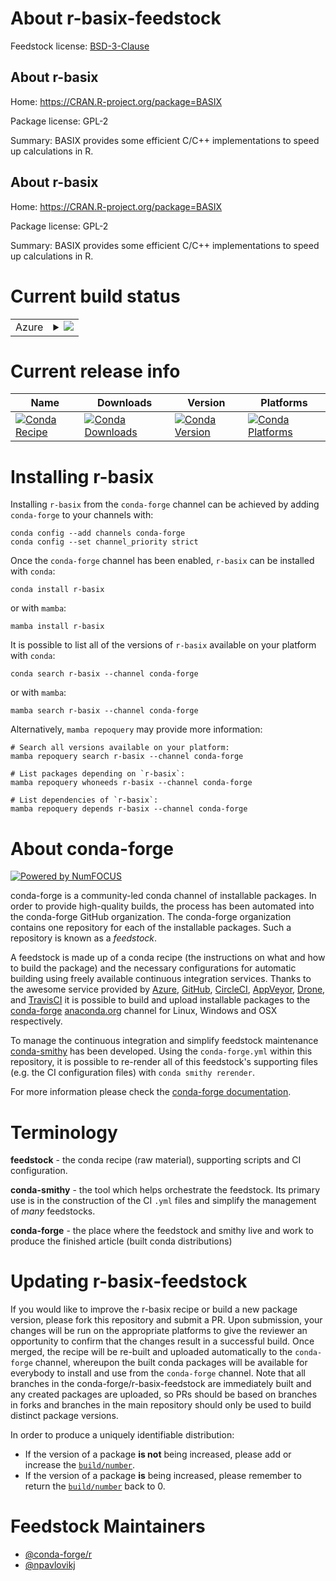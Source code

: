 About r-basix-feedstock
=======================

Feedstock license: [BSD-3-Clause](https://github.com/conda-forge/r-basix-feedstock/blob/main/LICENSE.txt)


About r-basix
-------------

Home: https://CRAN.R-project.org/package=BASIX

Package license: GPL-2

Summary: BASIX provides some efficient C/C++ implementations to speed up calculations in R. 

About r-basix
-------------

Home: https://CRAN.R-project.org/package=BASIX

Package license: GPL-2

Summary: BASIX provides some efficient C/C++ implementations to speed up calculations in R. 

Current build status
====================


<table>
    
  <tr>
    <td>Azure</td>
    <td>
      <details>
        <summary>
          <a href="https://dev.azure.com/conda-forge/feedstock-builds/_build/latest?definitionId=3340&branchName=main">
            <img src="https://dev.azure.com/conda-forge/feedstock-builds/_apis/build/status/r-basix-feedstock?branchName=main">
          </a>
        </summary>
        <table>
          <thead><tr><th>Variant</th><th>Status</th></tr></thead>
          <tbody><tr>
              <td>linux_64_r_base4.3</td>
              <td>
                <a href="https://dev.azure.com/conda-forge/feedstock-builds/_build/latest?definitionId=3340&branchName=main">
                  <img src="https://dev.azure.com/conda-forge/feedstock-builds/_apis/build/status/r-basix-feedstock?branchName=main&jobName=linux&configuration=linux%20linux_64_r_base4.3" alt="variant">
                </a>
              </td>
            </tr><tr>
              <td>linux_64_r_base4.4</td>
              <td>
                <a href="https://dev.azure.com/conda-forge/feedstock-builds/_build/latest?definitionId=3340&branchName=main">
                  <img src="https://dev.azure.com/conda-forge/feedstock-builds/_apis/build/status/r-basix-feedstock?branchName=main&jobName=linux&configuration=linux%20linux_64_r_base4.4" alt="variant">
                </a>
              </td>
            </tr><tr>
              <td>osx_64_r_base4.3</td>
              <td>
                <a href="https://dev.azure.com/conda-forge/feedstock-builds/_build/latest?definitionId=3340&branchName=main">
                  <img src="https://dev.azure.com/conda-forge/feedstock-builds/_apis/build/status/r-basix-feedstock?branchName=main&jobName=osx&configuration=osx%20osx_64_r_base4.3" alt="variant">
                </a>
              </td>
            </tr><tr>
              <td>osx_64_r_base4.4</td>
              <td>
                <a href="https://dev.azure.com/conda-forge/feedstock-builds/_build/latest?definitionId=3340&branchName=main">
                  <img src="https://dev.azure.com/conda-forge/feedstock-builds/_apis/build/status/r-basix-feedstock?branchName=main&jobName=osx&configuration=osx%20osx_64_r_base4.4" alt="variant">
                </a>
              </td>
            </tr><tr>
              <td>win_64_r_base4.3</td>
              <td>
                <a href="https://dev.azure.com/conda-forge/feedstock-builds/_build/latest?definitionId=3340&branchName=main">
                  <img src="https://dev.azure.com/conda-forge/feedstock-builds/_apis/build/status/r-basix-feedstock?branchName=main&jobName=win&configuration=win%20win_64_r_base4.3" alt="variant">
                </a>
              </td>
            </tr><tr>
              <td>win_64_r_base4.4</td>
              <td>
                <a href="https://dev.azure.com/conda-forge/feedstock-builds/_build/latest?definitionId=3340&branchName=main">
                  <img src="https://dev.azure.com/conda-forge/feedstock-builds/_apis/build/status/r-basix-feedstock?branchName=main&jobName=win&configuration=win%20win_64_r_base4.4" alt="variant">
                </a>
              </td>
            </tr>
          </tbody>
        </table>
      </details>
    </td>
  </tr>
</table>

Current release info
====================

| Name | Downloads | Version | Platforms |
| --- | --- | --- | --- |
| [![Conda Recipe](https://img.shields.io/badge/recipe-r--basix-green.svg)](https://anaconda.org/conda-forge/r-basix) | [![Conda Downloads](https://img.shields.io/conda/dn/conda-forge/r-basix.svg)](https://anaconda.org/conda-forge/r-basix) | [![Conda Version](https://img.shields.io/conda/vn/conda-forge/r-basix.svg)](https://anaconda.org/conda-forge/r-basix) | [![Conda Platforms](https://img.shields.io/conda/pn/conda-forge/r-basix.svg)](https://anaconda.org/conda-forge/r-basix) |

Installing r-basix
==================

Installing `r-basix` from the `conda-forge` channel can be achieved by adding `conda-forge` to your channels with:

```
conda config --add channels conda-forge
conda config --set channel_priority strict
```

Once the `conda-forge` channel has been enabled, `r-basix` can be installed with `conda`:

```
conda install r-basix
```

or with `mamba`:

```
mamba install r-basix
```

It is possible to list all of the versions of `r-basix` available on your platform with `conda`:

```
conda search r-basix --channel conda-forge
```

or with `mamba`:

```
mamba search r-basix --channel conda-forge
```

Alternatively, `mamba repoquery` may provide more information:

```
# Search all versions available on your platform:
mamba repoquery search r-basix --channel conda-forge

# List packages depending on `r-basix`:
mamba repoquery whoneeds r-basix --channel conda-forge

# List dependencies of `r-basix`:
mamba repoquery depends r-basix --channel conda-forge
```


About conda-forge
=================

[![Powered by
NumFOCUS](https://img.shields.io/badge/powered%20by-NumFOCUS-orange.svg?style=flat&colorA=E1523D&colorB=007D8A)](https://numfocus.org)

conda-forge is a community-led conda channel of installable packages.
In order to provide high-quality builds, the process has been automated into the
conda-forge GitHub organization. The conda-forge organization contains one repository
for each of the installable packages. Such a repository is known as a *feedstock*.

A feedstock is made up of a conda recipe (the instructions on what and how to build
the package) and the necessary configurations for automatic building using freely
available continuous integration services. Thanks to the awesome service provided by
[Azure](https://azure.microsoft.com/en-us/services/devops/), [GitHub](https://github.com/),
[CircleCI](https://circleci.com/), [AppVeyor](https://www.appveyor.com/),
[Drone](https://cloud.drone.io/welcome), and [TravisCI](https://travis-ci.com/)
it is possible to build and upload installable packages to the
[conda-forge](https://anaconda.org/conda-forge) [anaconda.org](https://anaconda.org/)
channel for Linux, Windows and OSX respectively.

To manage the continuous integration and simplify feedstock maintenance
[conda-smithy](https://github.com/conda-forge/conda-smithy) has been developed.
Using the ``conda-forge.yml`` within this repository, it is possible to re-render all of
this feedstock's supporting files (e.g. the CI configuration files) with ``conda smithy rerender``.

For more information please check the [conda-forge documentation](https://conda-forge.org/docs/).

Terminology
===========

**feedstock** - the conda recipe (raw material), supporting scripts and CI configuration.

**conda-smithy** - the tool which helps orchestrate the feedstock.
                   Its primary use is in the construction of the CI ``.yml`` files
                   and simplify the management of *many* feedstocks.

**conda-forge** - the place where the feedstock and smithy live and work to
                  produce the finished article (built conda distributions)


Updating r-basix-feedstock
==========================

If you would like to improve the r-basix recipe or build a new
package version, please fork this repository and submit a PR. Upon submission,
your changes will be run on the appropriate platforms to give the reviewer an
opportunity to confirm that the changes result in a successful build. Once
merged, the recipe will be re-built and uploaded automatically to the
`conda-forge` channel, whereupon the built conda packages will be available for
everybody to install and use from the `conda-forge` channel.
Note that all branches in the conda-forge/r-basix-feedstock are
immediately built and any created packages are uploaded, so PRs should be based
on branches in forks and branches in the main repository should only be used to
build distinct package versions.

In order to produce a uniquely identifiable distribution:
 * If the version of a package **is not** being increased, please add or increase
   the [``build/number``](https://docs.conda.io/projects/conda-build/en/latest/resources/define-metadata.html#build-number-and-string).
 * If the version of a package **is** being increased, please remember to return
   the [``build/number``](https://docs.conda.io/projects/conda-build/en/latest/resources/define-metadata.html#build-number-and-string)
   back to 0.

Feedstock Maintainers
=====================

* [@conda-forge/r](https://github.com/conda-forge/r/)
* [@npavlovikj](https://github.com/npavlovikj/)

